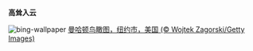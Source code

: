 
**高耸入云**

![bing-wallpaper](https://www.bing.com/th?id=OHR.ManhattanAerial_ZH-CN0036686873_1920x1080.jpg)
[曼哈顿鸟瞰图，纽约市，美国 (© Wojtek Zagorski/Getty Images)](https://www.bing.com/search?q=%E6%9B%BC%E5%93%88%E9%A1%BF&amp;form=hpcapt&amp;mkt=zh-cn)
  